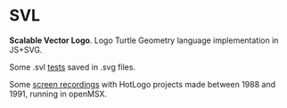 SVL
===

**Scalable Vector Logo**. Logo Turtle Geometry language implementation in JS+SVG.

Some .svl [tests](https://github.com/arkanon/svl/tree/gh-pages/teste/) saved in .svg files.

Some [screen recordings](https://goo.gl/kGfiWc) with HotLogo projects made between 1988 and 1991, running in openMSX.

